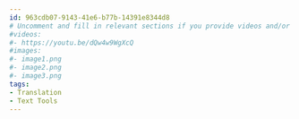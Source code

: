 ```yaml
---
id: 963cdb07-9143-41e6-b77b-14391e8344d8
# Uncomment and fill in relevant sections if you provide videos and/or images
#videos:
#- https://youtu.be/dQw4w9WgXcQ
#images:
#- image1.png
#- image2.png
#- image3.png
tags:
- Translation
- Text Tools
---
```

